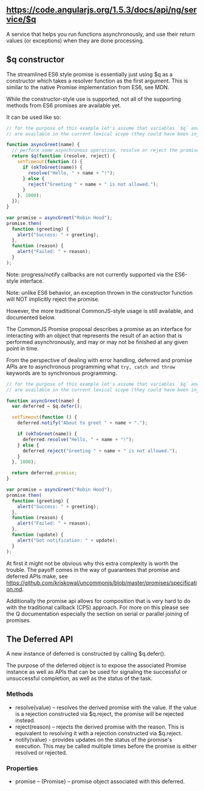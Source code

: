 ## https://code.angularjs.org/1.5.3/docs/api/ng/service/$q

A service that helps you run functions asynchronously, and use their return values (or exceptions)
when they are done processing.

## \$q constructor

The streamlined ES6 style promise is essentially just using \$q as a constructor which takes a
resolver function as the first argument. This is similar to the native Promise implementation from
ES6, see MDN.

While the constructor-style use is supported, not all of the supporting methods from ES6 promises
are available yet.

It can be used like so:

```js
// for the purpose of this example let's assume that variables `$q` and `okToGreet`
// are available in the current lexical scope (they could have been injected or passed in).

function asyncGreet(name) {
  // perform some asynchronous operation, resolve or reject the promise when appropriate.
  return $q(function (resolve, reject) {
    setTimeout(function () {
      if (okToGreet(name)) {
        resolve("Hello, " + name + "!");
      } else {
        reject("Greeting " + name + " is not allowed.");
      }
    }, 1000);
  });
}

var promise = asyncGreet("Robin Hood");
promise.then(
  function (greeting) {
    alert("Success: " + greeting);
  },
  function (reason) {
    alert("Failed: " + reason);
  }
);
```

Note: progress/notify callbacks are not currently supported via the ES6-style interface.

Note: unlike ES6 behavior, an exception thrown in the constructor function will NOT implicitly
reject the promise.

However, the more traditional CommonJS-style usage is still available, and documented below.

The CommonJS Promise proposal describes a promise as an interface for interacting with an object
that represents the result of an action that is performed asynchronously, and may or may not be
finished at any given point in time.

From the perspective of dealing with error handling, deferred and promise APIs are to asynchronous
programming what `try, catch and throw` keywords are to synchronous programming.

```js
// for the purpose of this example let's assume that variables `$q` and `okToGreet`
// are available in the current lexical scope (they could have been injected or passed in).

function asyncGreet(name) {
  var deferred = $q.defer();

  setTimeout(function () {
    deferred.notify("About to greet " + name + ".");

    if (okToGreet(name)) {
      deferred.resolve("Hello, " + name + "!");
    } else {
      deferred.reject("Greeting " + name + " is not allowed.");
    }
  }, 1000);

  return deferred.promise;
}

var promise = asyncGreet("Robin Hood");
promise.then(
  function (greeting) {
    alert("Success: " + greeting);
  },
  function (reason) {
    alert("Failed: " + reason);
  },
  function (update) {
    alert("Got notification: " + update);
  }
);
```

At first it might not be obvious why this extra complexity is worth the trouble. The payoff comes in
the way of guarantees that promise and deferred APIs make, see
https://github.com/kriskowal/uncommonjs/blob/master/promises/specification.md.

Additionally the promise api allows for composition that is very hard to do with the traditional
callback (CPS) approach. For more on this please see the Q documentation especially the section on
serial or parallel joining of promises.

## The Deferred API

A new instance of deferred is constructed by calling \$q.defer().

The purpose of the deferred object is to expose the associated Promise instance as well as APIs that
can be used for signaling the successful or unsuccessful completion, as well as the status of the
task.

### Methods

- resolve(value) – resolves the derived promise with the value. If the value is a rejection
  constructed via \$q.reject, the promise will be rejected instead.
- reject(reason) – rejects the derived promise with the reason. This is equivalent to resolving it
  with a rejection constructed via \$q.reject.
- notify(value) - provides updates on the status of the promise's execution. This may be called
  multiple times before the promise is either resolved or rejected.

### Properties

- promise – {Promise} – promise object associated with this deferred.
